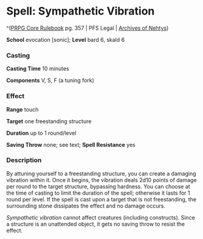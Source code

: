 # Spell: Sympathetic Vibration

^([PRPG Core Rulebook][ss-sympathetic-vibration] pg. 357 | PFS Legal | [Archives of Nehtys][sn-sympathetic-vibration])

**School** evocation [sonic]; **Level** bard 6, skald 6

### Casting

**Casting Time** 10 minutes  

**Components** V, S, F (a tuning fork)

### Effect

**Range** touch  

**Target** one freestanding structure  

**Duration** up to 1 round/level  

**Saving Throw** none; see text; **Spell Resistance** yes

### Description

By attuning yourself to a freestanding structure, you can create a damaging vibration within it. Once it begins, the vibration deals 2d10 points of damage per round to the target structure, bypassing hardness. You can choose at the time of casting to limit the duration of the spell; otherwise it lasts for 1 round per level. If the spell is cast upon a target that is not freestanding, the surrounding stone dissipates the effect and no damage occurs.  

_Sympathetic vibration_ cannot affect creatures (including constructs). Since a structure is an unattended object, it gets no saving throw to resist the effect.

[ss-sympathetic-vibration]: http://paizo.com/pathfinderRPG/v57
[sn-sympathetic-vibration]: http://www.archivesofnethys.com/SpellDisplay.aspx?ItemName=Sympathetic%20Vibration